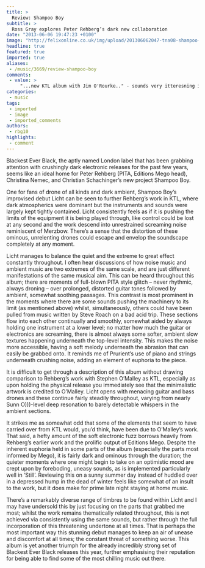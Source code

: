 ```yaml
---
title: >
  Review: Shampoo Boy
subtitle: >
  Ross Gray explores Peter Rehberg’s dark new collaboration
date: "2013-06-06 19:47:23 +0100"
image: "http://felixonline.co.uk/img/upload/201306062047-tna08-shampoo-boy-licht.jpg"
headline: true
featured: true
imported: true
aliases:
 - /music/3669/review-shampoo-boy
comments:
 - value: >
     "...new KTL album with Jim O'Rourke.." - sounds very itteresning indeed, especially as O'Rourke's latest releases are top quality (the Touch 7" is fantastic!). Thank god it's lunchtime here, as i just clicked the Tenya link and it's made me super hungry!!!!,Zune and iPod: Most people <a href="http://teqnnyhtclx.com">coparme</a> the Zune to the Touch, but after seeing how slim and surprisingly small and light it is, I consider it to be a rather unique hybrid that combines qualities of both the Touch and the Nano. It's very colorful and lovely OLED screen is slightly smaller than the touch screen, but the player itself feels quite a bit smaller and lighter. It weighs about 2/3 as much, and is noticeably smaller in width and height, while being just a hair thicker., cialis online cialis online necessary missouri cialis online
categories:
 - music
tags:
 - imported
 - image
 - imported_comments
authors:
 - rbg10
highlights:
 - comment
---
```


Blackest Ever Black, the aptly named London label that has been grabbing attention with crushingly dark electronic releases for the past few years, seems like an ideal home for Peter Rehberg (PITA, Editions Mego head), Christina Nemec, and Christian Schachinger’s new project Shampoo Boy.

One for fans of drone of all kinds and dark ambient, Shampoo Boy’s improvised debut Licht can be seen to further Rehberg’s work in KTL, where dark atmospherics were dominant but the instruments and sounds were largely kept tightly contained. Licht consistently feels as if it is pushing the limits of the equipment it is being played through, like control could be lost at any second and the work descend into unrestrained screaming noise reminiscent of Merzbow. There’s a sense that the distortion of these ominous, unrelenting drones could escape and envelop the soundscape completely at any moment.

Licht manages to balance the quiet and the extreme to great effect constantly throughout. I often hear discussions of how noise music and ambient music are two extremes of the same scale, and are just different manifestations of the same musical aim. This can be heard throughout this album; there are moments of full-blown PITA style glitch – never rhythmic, always droning – over prolonged, distorted guitar tones followed by ambient, somewhat soothing passages. This contrast is most prominent in the moments where there are some sounds pushing the machinery to its limit (as mentioned above) whilst, simultaneously, others could have been pulled from music written by Steve Roach on a bad acid trip.
 These sections flow into each other continually and smoothly, somewhat aided by always holding one instrument at a lower level; no matter how much the guitar or electronics are screaming, there is almost always some softer, ambient slow textures happening underneath the top-level intensity. This makes the noise more accessible, having a soft melody underneath the abrasion that can easily be grabbed onto. It reminds me of Prurient’s use of piano and strings underneath crushing noise, adding an element of euphoria to the piece.

It is difficult to get through a description of this album without drawing comparison to Rehberg’s work with Stephen O’Malley as KTL, especially as upon holding the physical release you immediately see that the minimalistic artwork is credited to O’Malley. Licht opens with menacing guitar and bass drones and these continue fairly steadily throughout, varying from nearly Sunn O)))-level deep resonation to barely detectable whispers in the ambient sections.

It strikes me as somewhat odd that some of the elements that seem to have carried over from KTL would, you’d think, have been due to O’Malley’s work. That said, a hefty amount of the soft electronic fuzz borrows heavily from Rehberg’s earlier work and the prolific output of Editions Mego.
 Despite the inherent euphoria held in some parts of the album (especially the parts most informed by Mego), it is fairly dark and ominous through the duration; the quieter moments where one might begin to take on an optimistic mood are crept upon by foreboding, uneasy sounds, as is implemented particularly well in ‘Still’. Reviewing this on a sunny summer day instead of huddled over in a depressed hump in the dead of winter feels like somewhat of an insult to the work, but it does make for prime late night staying at home music.

There’s a remarkably diverse range of timbres to be found within Licht and I may have undersold this by just focusing on the parts that grabbed me most; whilst the work remains thematically related throughout, this is not achieved via consistently using the same sounds, but rather through the full incorporation of this threatening undertone at all times. That is perhaps the most important way this stunning debut manages to keep an air of unease and discomfort at all times; the constant threat of something worse. This album is yet another triumph for the already incredibly strong set of Blackest Ever Black releases this year, further emphasising their reputation for being able to find some of the most chilling music out there.
